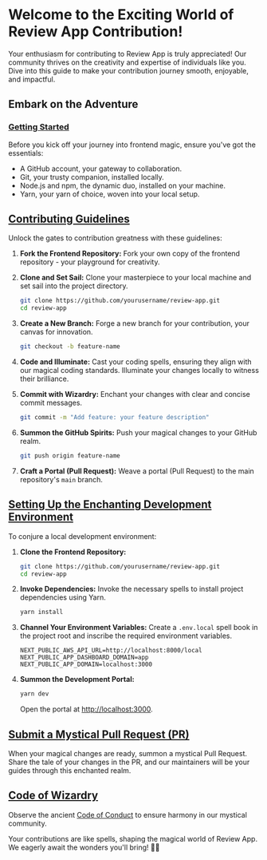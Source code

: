 # Welcome to the Exciting World of Review App Contribution!

Your enthusiasm for contributing to Review App is truly appreciated! Our community thrives on the creativity and expertise of individuals like you. Dive into this guide to make your contribution journey smooth, enjoyable, and impactful.

## Embark on the Adventure

### [Getting Started](#getting-started)

Before you kick off your journey into frontend magic, ensure you've got the essentials:

- A GitHub account, your gateway to collaboration.
- Git, your trusty companion, installed locally.
- Node.js and npm, the dynamic duo, installed on your machine.
- Yarn, your yarn of choice, woven into your local setup.

## [Contributing Guidelines](#contributing-guidelines)

Unlock the gates to contribution greatness with these guidelines:

1. **Fork the Frontend Repository:**
   Fork your own copy of the frontend repository - your playground for creativity.

2. **Clone and Set Sail:**
   Clone your masterpiece to your local machine and set sail into the project directory.

   ```bash
   git clone https://github.com/yourusername/review-app.git
   cd review-app
   ```

3. **Create a New Branch:**
   Forge a new branch for your contribution, your canvas for innovation.

   ```bash
   git checkout -b feature-name
   ```

4. **Code and Illuminate:**
   Cast your coding spells, ensuring they align with our magical coding standards. Illuminate your changes locally to witness their brilliance.

5. **Commit with Wizardry:**
   Enchant your changes with clear and concise commit messages.

   ```bash
   git commit -m "Add feature: your feature description"
   ```

6. **Summon the GitHub Spirits:**
   Push your magical changes to your GitHub realm.

   ```bash
   git push origin feature-name
   ```

7. **Craft a Portal (Pull Request):**
   Weave a portal (Pull Request) to the main repository's `main` branch.

## [Setting Up the Enchanting Development Environment](#setting-up-the-development-environment)

To conjure a local development environment:

1. **Clone the Frontend Repository:**
   ```bash
   git clone https://github.com/yourusername/review-app.git
   cd review-app
   ```

2. **Invoke Dependencies:**
   Invoke the necessary spells to install project dependencies using Yarn.

   ```bash
   yarn install
   ```

3. **Channel Your Environment Variables:**
   Create a `.env.local` spell book in the project root and inscribe the required environment variables.

   ```
   NEXT_PUBLIC_AWS_API_URL=http://localhost:8000/local
   NEXT_PUBLIC_APP_DASHBOARD_DOMAIN=app
   NEXT_PUBLIC_APP_DOMAIN=localhost:3000
   ```

4. **Summon the Development Portal:**
   ```bash
   yarn dev
   ```
   Open the portal at [http://localhost:3000](http://localhost:3000).

## [Submit a Mystical Pull Request (PR)](#submitting-a-pull-request-pr)

When your magical changes are ready, summon a mystical Pull Request. Share the tale of your changes in the PR, and our maintainers will be your guides through this enchanted realm.

## [Code of Wizardry](#code-of-conduct)

Observe the ancient [Code of Conduct](CODE_OF_CONDUCT.md) to ensure harmony in our mystical community.

Your contributions are like spells, shaping the magical world of Review App. We eagerly await the wonders you'll bring! 🚀🔮
